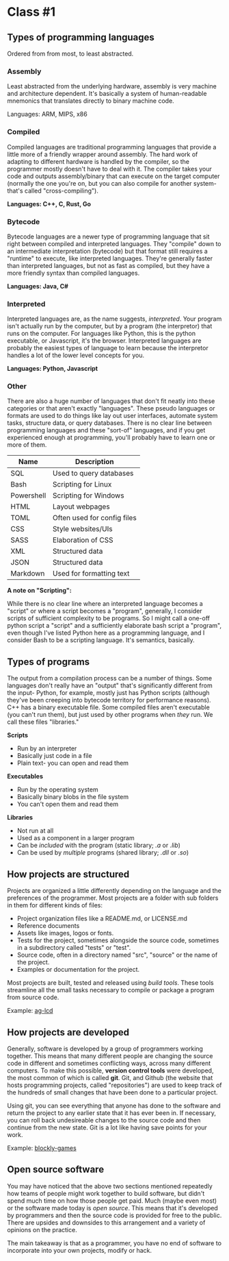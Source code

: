 # Class #1

## Types of programming languages

Ordered from from most, to least abstracted.

### Assembly

Least abstracted from the underlying hardware, assembly is very machine and architecture dependent. It's basically a system of human-readable mnemonics that translates directly to binary machine code.

Languages: ARM, MIPS, x86

### Compiled

Compiled languages are traditional programming languages that provide a little more of a friendly wrapper around assembly. The hard work of adapting to different hardware is handled by the compiler, so the programmer mostly doesn't have to deal with it. The compiler takes your code and outputs assembly/binary that can execute on the target computer (normally the one you're on, but you can also compile for another system- that's called "cross-compiling").

**Languages: C++, C, Rust, Go**

### Bytecode

Bytecode languages are a newer type of programming language that sit right between compiled and interpreted languages. They "compile" down to an intermediate interpretation (bytecode) but that format still requires a "runtime" to execute, like interpreted languages. They're generally faster than interpreted languages, but not as fast as compiled, but they have a more friendly syntax than compiled languages.

**Languages: Java, C#**

### Interpreted

Interpreted languages are, as the name suggests, *interpreted*. Your program isn't actually run by the computer, but by a program (the interpretor) that runs on the computer. For languages like Python, this is the python executable, or Javascript, it's the browser. Interpreted languages are probably the easiest types of language to learn because the interpretor handles a lot of the lower level concepts for you.

**Languages: Python, Javascript**

### Other

There are also a huge number of languages that don't fit neatly into these categories or that aren't exactly "languages". These pseudo languages or formats are used to do things like lay out user interfaces, automate system tasks, structure data, or query databases. There is no clear line between programming languages and these "sort-of" languages, and if you get experienced enough at programming, you'll probably have to learn one or more of them. 

| Name       | Description                 |
|--          |--                           |
| SQL        | Used to query databases     |
| Bash       | Scripting for Linux         |
| Powershell | Scripting for Windows       |
| HTML       | Layout webpages             |
| TOML       | Often used for config files |
| CSS        | Style websites/UIs          | 
| SASS       | Elaboration of CSS          | 
| XML        | Structured data             | 
| JSON       | Structured data             | 
| Markdown   | Used for formatting text    | 

**A note on "Scripting":**

While there is no clear line where an interpreted language becomes a "script" or where a script becomes a "program", generally, I consider scripts of sufficient complexity to be programs. So I might call a one-off python script a "script" and a sufficiently elaborate bash script a "program", even though I've listed Python here as a programming language, and I consider Bash to be a scripting language. It's semantics, basically.

## Types of programs

The output from a compilation process can be a number of things. Some languages don't really have an "output" that's significantly different from the input- Python, for example, mostly just has Python scripts (although they've been creeping into bytecode territory for performance reasons). C++ has a binary executable file. Some compiled files aren't executable (you can't run them), but just used by other programs when *they* run. We call these files "libraries."

**Scripts**

* Run by an interpreter
* Basically just code in a file
* Plain text- you can open and read them

**Executables**

* Run by the operating system
* Basically binary blobs in the file system
* You can't open them and read them

**Libraries**

* Not run at all
* Used as a component in a larger program
* Can be *included* with the program (static library; *.a* or *.lib*)
* Can be used by *multiple* programs (shared library; *.dll* or *.so*)

## How projects are structured

Projects are organized a little differently depending on the language and the preferences of the programmer. Most projects are a folder with sub folders in them for different kinds of files:

* Project organization files like a README.md, or LICENSE.md
* Reference documents
* Assets like images, logos or fonts. 
* Tests for the project, sometimes alongside the source code, sometimes in a subdirectory called "tests" or "test". 
* Source code, often in a directory named "src", "source" or the name of the project.
* Examples or documentation for the project.

Most projects are built, tested and released using *build tools*. These tools streamline all the small tasks necessary to compile or package a program from source code.

Example: [ag-lcd](https://github.com/mjhouse/ag-lcd)

## How projects are developed

Generally, software is developed by a group of programmers working together. This means that many different people are changing the source code in different and sometimes conflicting ways, across many different computers. To make this possible, **version control tools** were developed, the most common of which is called **git**. Git, and Github (the website that hosts programming projects, called "repositories") are used to keep track of the hundreds of small changes that have been done to a particular project. 

Using git, you can see everything that anyone has done to the software and return the project to any earlier state that it has ever been in. If necessary, you can roll back undesireable changes to the source code and then continue from the new state. Git is a lot like having save points for your work.

Example: [blockly-games](https://github.com/google/blockly-games/commits/master)

## Open source software

You may have noticed that the above two sections mentioned repeatedly how teams of people might work together to build software, but didn't spend much time on how those people get paid. Much (maybe even most) or the software made today is *open source*. This means that it's developed by programmers and then the source code is provided for free to the public. There are upsides and downsides to this arrangement and a variety of opinions on the practice. 

The main takeaway is that as a programmer, you have no end of software to incorporate into your own projects, modify or hack.